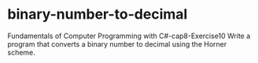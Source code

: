 # binary-number-to-decimal
Fundamentals of Computer Programming with C#-cap8-Exercise10
Write a program that converts a binary number to decimal using the
Horner scheme.

